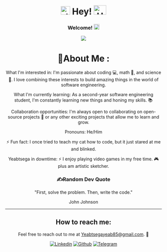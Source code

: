 # <div align="center"><img alt="dsmark" height="27px" width="30px" src="https://c.tenor.com/P7zWdgA3E2EAAAAi/spunchbob-the-g.gif"></img> Hey! <img alt="Hola" height="30px" width="40px" src="https://emojipedia-us.s3.amazonaws.com/source/skype/289/ghost_1f47b.png"></img>

</div>

<h3 align="center">
  Welcome!
  <img src="https://media.giphy.com/media/hvRJCLFzcasrR4ia7z/giphy.gif" width="18">
</h3>

<p align="center">
  <a href="https://github.com/Yeabtsega-Tesfaye"><img src="https://readme-typing-svg.herokuapp.com?color=%2336BCF7&center=true&vCenter=true&lines=Hey+yo+wassup!;This+is+my+Github+page;I'm+A+software+engineering+student;Passionate+Website+Developer"></a>
</p>
<div align="center">

# 💫About Me :


What I'm interested in: I'm passionate about coding 💻, math 🧮, and science 🧪. I love combining these interests to build amazing things in the world of software engineering.

What I'm currently learning: As a second-year software engineering student, I'm constantly learning new things and honing my skills. 📚

Collaboration opportunities:  I'm always open to collaborating on open-source projects 🤝 or any other exciting projects that allow me to learn and grow.

Pronouns: He/Him

⚡ Fun fact: I once tried to teach my cat how to code, but it just stared at me and blinked.

Yeabtsega in downtime: ⚡ I enjoy playing video games in my free time. 🎮 plus am artistic sketcher.

### ✍️Random Dev Quote
"First, solve the problem. Then, write the code."

John Johnson

---
## How to reach me: 

Feel free to reach out to me at Yeabtsegayeab85@gmail.com. 📧

<p align="center">
  <a href="https://www.linkedin.com/in/yeabtsega-tesfaye-527375328?utm_source=share&utm_campaign=share_via&utm_content=profile&utm_medium=android_app"><img alt="Linkedin" title="Linkedin" src="https://img.shields.io/badge/LinkedIn-0077B5?style=for-the-badge&logo=linkedin&logoColor=white"></a>
  <a href="https://github.com/Yeabtsega-Tesfaye"><img alt="Github" title="Jaydeep Yadav Github" src="https://img.shields.io/badge/GitHub-100000?style=for-the-badge&logo=github&logoColor=white"></a>
    <a href="https://t.me/confidential_boy"><img alt="Telegram" title="Telegram" src="https://img.shields.io/badge/Telegram-2CA5E0?style=for-the-badge&logo=telegram&logoColor=white"></a>
</p>

